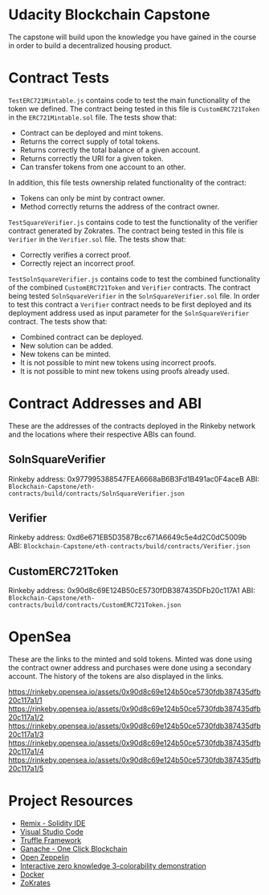 # Udacity Blockchain Capstone

The capstone will build upon the knowledge you have gained in the course in order to build a decentralized housing product. 

# Contract Tests

`TestERC721Mintable.js` contains code to test the main functionality of the token we defined. The contract being 
tested in this file is `CustomERC721Token` in the `ERC721Mintable.sol` file. The tests show that:
- Contract can be deployed and mint tokens.
- Returns the correct supply of total tokens.
- Returns correctly the total balance of a given account.
- Returns correctly the URI for a given token.
- Can transfer tokens from one account to an other.

In addition, this file tests ownership related functionality of the contract:

- Tokens can only be mint by contract owner.
- Method correctly returns the address of the contract owner.

`TestSquareVerifier.js` contains code to test the functionality of the verifier contract generated by Zokrates. The contract being 
tested in this file is `Verifier` in the `Verifier.sol` file. The tests show that:

- Correctly verifies a correct proof.
- Correctly reject an incorrect proof. 
 
`TestSolnSquareVerifier.js` contains code to test the combined functionality of the combined `CustomERC721Token` and 
`Verifier` contracts. The contract being tested `SolnSquareVerifier` in the `SolnSquareVerifier.sol` file. In order 
to test this contract a `Verifier` contract needs to be first deployed and its deployment address used as input 
parameter for the `SolnSquareVerifier` contract. The tests show that:

- Combined contract can be deployed.
- New solution can be added.
- New tokens can be minted.
- It is not possible to mint new tokens using incorrect proofs.
- It is not possible to mint new tokens using proofs already used.


# Contract Addresses and ABI
These are the addresses of the contracts deployed in the Rinkeby network and the locations where their respective 
ABIs can found.

## SolnSquareVerifier
Rinkeby address: 0x977995388547FEA6668aB6B3Fd1B491ac0F4aceB
ABI: `Blockchain-Capstone/eth-contracts/build/contracts/SolnSquareVerifier.json`

## Verifier
Rinkeby address: 0xd6e671EB5D3587Bcc671A6649c5e4d2C0dC5009b
ABI: `Blockchain-Capstone/eth-contracts/build/contracts/Verifier.json`

## CustomERC721Token
Rinkeby address: 0x90d8c69E124B50cE5730fDB387435DFb20c117A1
ABI: `Blockchain-Capstone/eth-contracts/build/contracts/CustomERC721Token.json`

# OpenSea

These are the links to the minted and sold tokens. Minted was done using the contract owner address and purchases 
were done using a secondary account. The history of the tokens are also displayed in the links.

https://rinkeby.opensea.io/assets/0x90d8c69e124b50ce5730fdb387435dfb20c117a1/1
https://rinkeby.opensea.io/assets/0x90d8c69e124b50ce5730fdb387435dfb20c117a1/2
https://rinkeby.opensea.io/assets/0x90d8c69e124b50ce5730fdb387435dfb20c117a1/3
https://rinkeby.opensea.io/assets/0x90d8c69e124b50ce5730fdb387435dfb20c117a1/4
https://rinkeby.opensea.io/assets/0x90d8c69e124b50ce5730fdb387435dfb20c117a1/5


# Project Resources

* [Remix - Solidity IDE](https://remix.ethereum.org/)
* [Visual Studio Code](https://code.visualstudio.com/)
* [Truffle Framework](https://truffleframework.com/)
* [Ganache - One Click Blockchain](https://truffleframework.com/ganache)
* [Open Zeppelin ](https://openzeppelin.org/)
* [Interactive zero knowledge 3-colorability demonstration](http://web.mit.edu/~ezyang/Public/graph/svg.html)
* [Docker](https://docs.docker.com/install/)
* [ZoKrates](https://github.com/Zokrates/ZoKrates)
